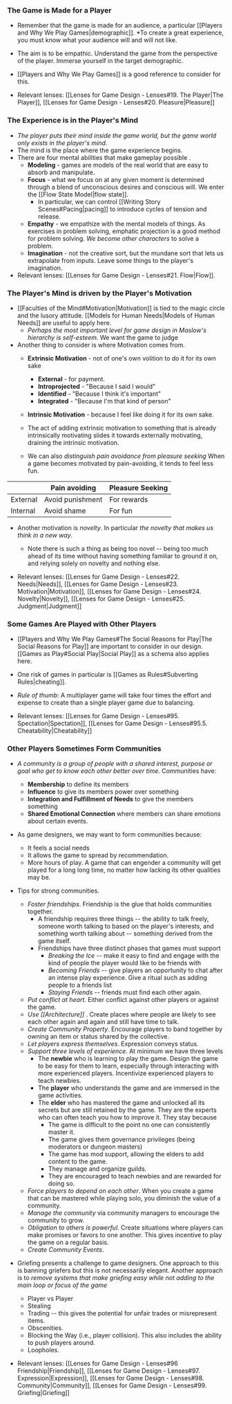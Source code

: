 ### The Game is Made for a Player
* Remember that the game is made for an audience, a particular [[Players and Why We Play Games|demographic]]. *To create a great experience, you must know what your audience will and will not like. 
* The aim is to be empathic. Understand the game from the perspective of the player. Immerse yourself in the target demographic. 

* [[Players and Why We Play Games]] is a good reference to consider for this. 
* Relevant lenses: [[Lenses for Game Design - Lenses#19. The Player|The Player]], [[Lenses for Game Design - Lenses#20. Pleasure|Pleasure]]

### The Experience is in the Player's Mind 
* *The player puts their mind inside the game world, but the game world only exists in the player's mind*.
* The mind is the place where the game experience begins. 
* There are four mental abilities that make gameplay possible .
	* **Modeling** - games are models of the real world that are easy to absorb and manipulate.
	* **Focus** - what we focus on at any given moment is determined through a blend of unconscious desires and conscious will. We enter the [[Flow State Model|flow state]].
		* In particular, we can control [[Writing Story Scenes#Pacing|pacing]] to introduce cycles of tension and release. 
	* **Empathy** - we empathize with the mental models of things. As exercises in problem solving, emphatic projection is a good method for problem solving.  *We become other characters* to solve a problem.
	* **Imagination** - not the creative sort, but the mundane sort that lets us extrapolate from inputs. Leave some things to the player's imagination.
* Relevant lenses: [[Lenses for Game Design - Lenses#21. Flow|Flow]]. 

### The Player's Mind is driven by the Player's Motivation
* [[Faculties of the Mind#Motivation|Motivation]] is tied to the magic circle and the lusory attitude. [[Models for Human Needs|Models of Human Needs]] are useful to apply here. 
	* *Perhaps the most important level for game design in Maslow's hierarchy is self-esteem.* We want the game to judge 
* Another thing to consider is where Motivation comes from.
	* **Extrinsic Motivation** - not of one's own volition to do it for its own sake 
		* **External** - for payment.
		* **Introprojected** - "Because I said I would"
		* **Identified** - "Because I think it's important"
		* **Integrated** - "Because I'm that kind of person"
	* **Intrinsic Motivation** - because I feel like doing it for its own sake. 

	* The act of adding extrinsic motivation to something that is already intrinsically motivating slides it towards externally motivating, draining the intrinsic motivation. 
	* We can also *distinguish pain avoidance from pleasure seeking* When a game becomes motivated by pain-avoiding, it tends to feel less fun. 

|          | Pain avoiding    | Pleasure Seeking |
| -------- | ---------------- | ---------------- |
| External | Avoid punishment | For rewards      |
| Internal | Avoid shame      | For fun                 |

* Another motivation is *novelty*. In particular *the novelty that makes us think in a new way*. 
	* Note there is such a thing as being too novel -- being too much ahead of its time without having something familiar to ground it on, and relying solely on novelty and nothing else. 

* Relevant lenses: [[Lenses for Game Design - Lenses#22. Needs|Needs]], [[Lenses for Game Design - Lenses#23. Motivation|Motivation]], [[Lenses for Game Design - Lenses#24. Novelty|Novelty]], [[Lenses for Game Design - Lenses#25. Judgment|Judgment]] 

### Some Games Are Played with Other Players 
* [[Players and Why We Play Games#The Social Reasons for Play|The Social Reasons for Play]] are important to consider in our design. [[Games as Play#Social Play|Social Play]] as a schema also applies here. 
* One risk of games in particular is [[Games as Rules#Subverting Rules|cheating]]. 
* *Rule of thumb*: A multiplayer game will take four times the effort and expense to create than a single player game due to balancing. 

* Relevant lenses: [[Lenses for Game Design - Lenses#95. Spectation|Spectation]], [[Lenses for Game Design - Lenses#95.5. Cheatability|Cheatability]]


### Other Players Sometimes Form Communities
* *A community is a group of people with a shared interest, purpose or goal who get to know each other better over time.*  Communities have:
	* **Membership** to define its members 
	* **Influence** to give its members power over something 
	* **Integration and Fulfillment of Needs** to give the members something 
	* **Shared Emotional Connection** where members can share emotions about certain events. 
* As game designers, we may want to form communities because:
	* It feels a social needs 
	* It allows the game to spread by recommendation.
	* More hours of play. A game that can engender a community will get played for a long long time, no matter how lacking its other qualities may be. 

* Tips for strong communities. 
	* *Foster friendships*.  Friendship is the glue that holds communities together. 
		* A friendship requires three things -- the ability to talk freely, someone worth talking to based on the player's interests, and something worth talking about -- something derived from the game itself. 
		* Friendships have three distinct phases that games must support
			* *Breaking the Ice* -- make it easy to find and engage with the kind of people the player would like to be friends with
			* *Becoming Friends* -- give players an opportunity to chat after an intense play experience. Give a ritual such as adding people to a friends list 
			* *Staying Friends* -- friends must find each other again.  
	* *Put conflict at heart*. Either conflict against other players or against the game. 
	* *Use [[Architecture]]* . Create places where people are likely to see each other again and again and still have time to talk. 
	* *Create Community Property*. Encourage players to band together by owning an item or status shared by the collective.
	* *Let players express themselves*. Expression conveys status.
	* *Support three levels of experience*. At minimum we have three levels 
		* The **newbie** who is learning to play the game. Design the game to be easy for them to learn, especially through interacting with more experienced players. Incentivize experienced players to teach newbies. 
		* The **player** who understands the game and are immersed in the game activities. 
		* The **elder** who has mastered the game and unlocked all its secrets but are still retained by the game. They are the experts who can often teach you how to improve it. They stay because 
			* The game is difficult to the point no one can consistently master it. 
			* The game gives them governance privileges (being moderators or dungeon masters)
			* The game has mod support, allowing the elders to add content to the game. 
			* They manage and organize guilds. 
			* They are encouraged to teach newbies and are rewarded for doing so.
	* *Force players to depend on each other*. When you create a game that can be mastered while playing solo, you diminish the value of a community. 
	* *Manage the community* via community managers to encourage the community to grow. 
	* *Obligation to others is powerful*. Create situations where players can make promises or favors to one another. This gives incentive to play the game on a regular basis. 
	* *Create Community Events*. 

* Griefing presents a challenge to game designers. One approach to this is banning griefers but this is not necessarily elegant. Another approach is to *remove systems that make griefing easy while not adding to the main loop or focus of the game*
	* Player vs Player 
	* Stealing 
	* Trading -- this gives the potential for unfair trades or misrepresent items. 
	* Obscenities. 
	* Blocking the Way (i.e., player collision). This also includes the ability to push players around. 
	* Loopholes. 

* Relevant lenses: [[Lenses for Game Design - Lenses#96 Friendship|Friendship]], [[Lenses for Game Design - Lenses#97. Expression|Expression]], [[Lenses for Game Design - Lenses#98. Community|Community]], [[Lenses for Game Design - Lenses#99. Griefing|Griefing]] 
